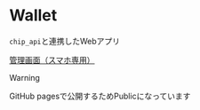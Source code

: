 # Wallet

`chip_api`と連携したWebアプリ

[管理画面（スマホ専用）](https://3i-shikosai.github.io/wallet/ "https://3i-shikosai.github.io/wallet/")

> [!WARNING]
> GitHub pagesで公開するためPublicになっています
